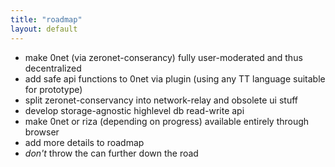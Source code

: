 ```yaml
---
title: "roadmap"
layout: default
---
```


- make 0net (via zeronet-conserancy) fully user-moderated and thus decentralized
- add safe api functions to 0net via plugin (using any TT language suitable for prototype)
- split zeronet-conservancy into network-relay and obsolete ui stuff
- develop storage-agnostic highlevel db read-write api
- make 0net or riza (depending on progress) available entirely through browser
- add more details to roadmap
- *don't* throw the can further down the road
